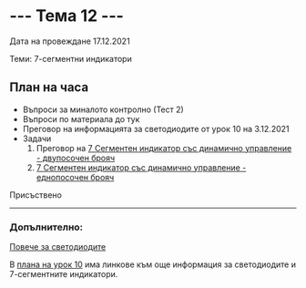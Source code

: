 # --- Тема 12 ---

Дата на провеждане 17.12.2021

Теми: 7-сегментни индикатори

## План на часа
- Въпроси за миналото контролно (Тест 2)
- Въпроси по материала до тук
- Преговор на информацията за светодиодите от урок 10 на 3.12.2021
- Задачи
	1. Преговор на [7 Сегментен индикатор със динамично управление - двупосочен брояч](https://gitlab.com/tues-embedded/vmks/-/tree/master/Examples/7-segm_bidirectional_counter)
	2. [7 Сегментен индикатор със динамично управление - еднопосочен брояч](https://gitlab.com/tues-embedded/vmks/-/tree/master/Examples/7-segm_raw_dynamic)

Присъствено

-----

### Допълнително:

[Повече за светодиодите](https://learn.sparkfun.com/tutorials/light-emitting-diodes-leds/delving-deeper)

В [плана на урок 10](https://gitlab.com/tues-embedded/vmks/-/blob/master/Lesson_Plans/Lesson_10.md) има линкове към още информация за светодиодите и 7-сегментните индикатори.